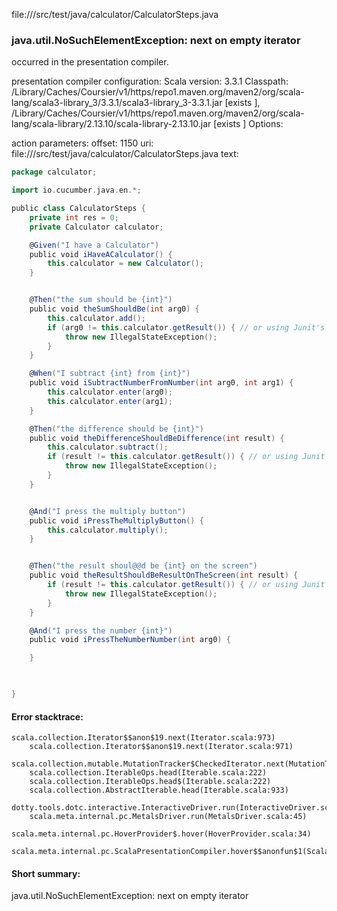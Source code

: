 file://<WORKSPACE>/src/test/java/calculator/CalculatorSteps.java
### java.util.NoSuchElementException: next on empty iterator

occurred in the presentation compiler.

presentation compiler configuration:
Scala version: 3.3.1
Classpath:
<HOME>/Library/Caches/Coursier/v1/https/repo1.maven.org/maven2/org/scala-lang/scala3-library_3/3.3.1/scala3-library_3-3.3.1.jar [exists ], <HOME>/Library/Caches/Coursier/v1/https/repo1.maven.org/maven2/org/scala-lang/scala-library/2.13.10/scala-library-2.13.10.jar [exists ]
Options:



action parameters:
offset: 1150
uri: file://<WORKSPACE>/src/test/java/calculator/CalculatorSteps.java
text:
```scala
package calculator;

import io.cucumber.java.en.*;

public class CalculatorSteps {
    private int res = 0;
    private Calculator calculator;

    @Given("I have a Calculator")
    public void iHaveACalculator() {
        this.calculator = new Calculator();
    }


    @Then("the sum should be {int}")
    public void theSumShouldBe(int arg0) {
        this.calculator.add();
        if (arg0 != this.calculator.getResult()) { // or using Junit's asserts
            throw new IllegalStateException();
        }
    }

    @When("I subtract {int} from {int}")
    public void iSubtractNumberFromNumber(int arg0, int arg1) {
        this.calculator.enter(arg0);
        this.calculator.enter(arg1);
    }

    @Then("the difference should be {int}")
    public void theDifferenceShouldBeDifference(int result) {
        this.calculator.subtract();
        if (result != this.calculator.getResult()) { // or using Junit's asserts
            throw new IllegalStateException();
        }
    }


    @And("I press the multiply button")
    public void iPressTheMultiplyButton() {
        this.calculator.multiply();
    }


    @Then("the result shoul@@d be {int} on the screen")
    public void theResultShouldBeResultOnTheScreen(int result) {
        if (result != this.calculator.getResult()) { // or using Junit's asserts
            throw new IllegalStateException();
        }
    }

    @And("I press the number {int}")
    public void iPressTheNumberNumber(int arg0) {

    }

   

}

```



#### Error stacktrace:

```
scala.collection.Iterator$$anon$19.next(Iterator.scala:973)
	scala.collection.Iterator$$anon$19.next(Iterator.scala:971)
	scala.collection.mutable.MutationTracker$CheckedIterator.next(MutationTracker.scala:76)
	scala.collection.IterableOps.head(Iterable.scala:222)
	scala.collection.IterableOps.head$(Iterable.scala:222)
	scala.collection.AbstractIterable.head(Iterable.scala:933)
	dotty.tools.dotc.interactive.InteractiveDriver.run(InteractiveDriver.scala:168)
	scala.meta.internal.pc.MetalsDriver.run(MetalsDriver.scala:45)
	scala.meta.internal.pc.HoverProvider$.hover(HoverProvider.scala:34)
	scala.meta.internal.pc.ScalaPresentationCompiler.hover$$anonfun$1(ScalaPresentationCompiler.scala:352)
```
#### Short summary: 

java.util.NoSuchElementException: next on empty iterator